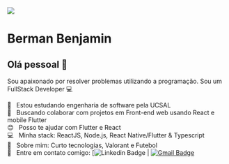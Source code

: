 <img width="auto" src="https://i.pinimg.com/originals/70/d6/b3/70d6b3aaf2857dce05601505b8ca7db0.jpg">


# Berman Benjamin

## Olá pessoal 👋
Sou apaixonado por resolver problemas utilizando a programação.
Sou um FullStack Developer :computer:

 :rocket:  &nbsp; Estou estudando engenharia de software pela UCSAL
 <br/> :purple_heart: &nbsp; Buscando colaborar com projetos em Front-end web usando React e mobile Flutter
 <br/> :blush: &nbsp; Posso te ajudar com Flutter e React
 <br/> :computer: &nbsp; Minha stack: ReactJS, Node.js, React Native/Flutter & Typescript
 <br/> 💬  &nbsp; Sobre mim: Curto tecnologias, Valorant e Futebol
 <br/> :email: &nbsp; Entre em contato comigo: [![Linkedin Badge](https://img.shields.io/badge/-BermanBenjamin-blue?style=flat-square&logo=Linkedin&logoColor=white&link=https://www.linkedin.com/in/berman-schultz-486a27180/) 
| 
[![Gmail Badge](https://img.shields.io/badge/-tgmarinho@gmail.com-c14438?style=flat-square&logo=Gmail&logoColor=white&link=mailto:tgmarinho@gmail.com)](mailto:tgmarinho@gmail.com)
